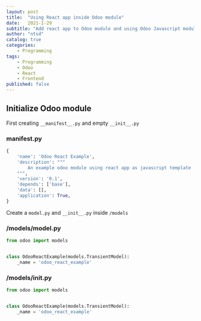```yaml
---
layout: post
title:  "Using React app inside Odoo module"
date:   2021-1-29
subtitle: "Add react app to Odoo module and using Odoo Javascript modules"
author: "ntsd"
catalog: true
categories:
    - Programming
tags:
    - Programming
    - Odoo
    - React
    - Frontend
published: false
---
```


## Initialize Odoo module

First creating `__manifest__.py` and empty `__init__.py`

### __manifest__.py

``` Python
{
    'name': 'Odoo React Example',
    'description': """
        An example odoo module using react app as javascript template
    """,
    'version': '0.1',
    'depends': ['base'],
    'data': [],
    'application': True,
}
```

Create a `model.py` and `__init__.py`  inside `/models`

### /models/model.py

``` python
from odoo import models


class OdooReactExample(models.TransientModel):
    _name = 'odoo_react_example'
```

### /models/__init__.py

``` python
from odoo import models


class OdooReactExample(models.TransientModel):
    _name = 'odoo_react_example'
```
